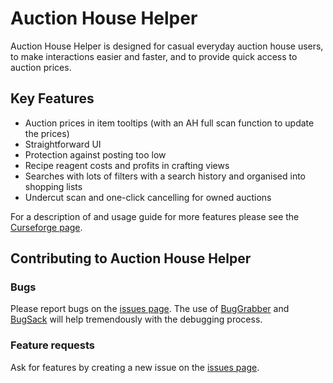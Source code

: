 # Auction House Helper

Auction House Helper is designed for casual everyday auction house users, to make interactions easier and faster, and to provide quick access to auction prices.
## Key Features
* Auction prices in item tooltips (with an AH full scan function to update the prices)
* Straightforward UI
* Protection against posting too low
* Recipe reagent costs and profits in crafting views
* Searches with lots of filters with a search history and organised into shopping lists
* Undercut scan and one-click cancelling for owned auctions

For a description of and usage guide for more features please see the
[Curseforge page](https://www.curseforge.com/wow/addons/auction-house-helper).

## Contributing to Auction House Helper

### Bugs

Please report bugs on the
[issues page](https://github.com/SanjoSolutions/Auction-House-Helper/issues/new).
The use of 
[BugGrabber](https://www.curseforge.com/wow/addons/bug-grabber) and 
[BugSack](https://www.curseforge.com/wow/addons/bugsack) will help tremendously
with the debugging process.

### Feature requests

Ask for features by
creating a new issue on the
[issues page](https://github.com/SanjoSolutions/Auction-House-Helper/issues/new).
